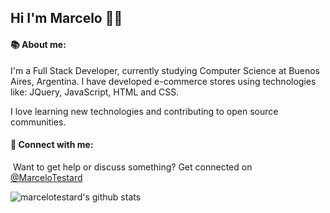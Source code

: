 ## Hi I'm Marcelo :man_technologist: 


#### :books: About me: 

I'm a Full Stack Developer, currently studying Computer Science at Buenos Aires, Argentina. I have developed e-commerce stores using technologies like: JQuery, JavaScript, HTML and CSS.

I love learning new technologies and contributing to open source communities.


#### :rocket: Connect with me:

 Want to get help or discuss something? Get connected on [@MarceloTestard](http://www.twitter.com/MarceloTestard)

![marcelotestard's github stats](https://github-readme-stats.vercel.app/api?username=marcelotestard&theme=synthwave)

